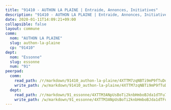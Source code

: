 ```yaml
---
title: "91410 - AUTHON LA PLAINE | Entraide, Annonces, Initiatives"
description: "91410 - AUTHON LA PLAINE | Entraide, Annonces, Initiatives"
date: 2020-01-11T14:09:21+09:00
collapsible: false
layout: commune
comm:
  nom: "AUTHON LA PLAINE"
  slug: authon-la-plaine
  cp: "91410"
dept:
  nom: "Essonne"
  slug: essonne
  num: "91"
peerpad:
  comm:
    read_path: /r/markdown/91410_authon-la-plaine/4XTTM7zqNBTi9mP9fTuDovfysGuhcosZDe2b895BZgsyqgMUk
    write_path: /w/markdown/91410_authon-la-plaine/4XTTM7zqNBTi9mP9fTuDovfysGuhcosZDe2b895BZgsyqgMUk-K3TgUYUvezGQZotYtAb2EWCvbcPSv8Cb5yJMRLCvshSLrnjCVy8fdKY4TCY1tMwum3RB7cFGRKb9TtmwSoX3jXSHWYz9hzuBPogR5TZ8EYnEceqi83w9md2UKYnhK6FAqNHM6T6Y
  dept:
    read_path: /r/markdown/91_essonne/4XTTM3ANpUsBoTi2knbHmboBJda1dTFu7ky8ZK9dB2RyMMfWF
    write_path: /w/markdown/91_essonne/4XTTM3ANpUsBoTi2knbHmboBJda1dTFu7ky8ZK9dB2RyMMfWF-K3TgUyWqeJSocSvH4aaj1ao8GVHVL7XNdUYQ4QUUeH9BAdnr24zoBJ2C3FCPvjfnNG6dyrzadtyfizxGKpMjZFU9wDjSpA4g6VtDcxL8iEmbLsyV9TFoF7XzgcRopbNZHgpYvcW3
---
```


